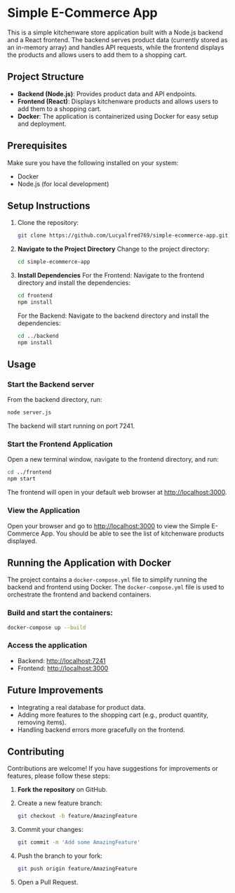 # Simple E-Commerce App

This is a simple kitchenware store application built with a Node.js backend and a React frontend. The backend serves product data (currently stored as an in-memory array) and handles API requests, while the frontend displays the products and allows users to add them to a shopping cart.

## Project Structure

- **Backend (Node.js)**: Provides product data and API endpoints.
- **Frontend (React)**: Displays kitchenware products and allows users to add them to a shopping cart.
- **Docker**: The application is containerized using Docker for easy setup and deployment.

## Prerequisites

Make sure you have the following installed on your system:

- Docker
- Node.js (for local development)

## Setup Instructions

1. Clone the repository:

   ```bash
   git clone https://github.com/Lucyalfred769/simple-ecommerce-app.git

2. **Navigate to the Project Directory**
   Change to the project directory:

   ```bash
   cd simple-ecommerce-app
3. **Install Dependencies**
   For the Frontend:
   Navigate to the frontend directory and install the dependencies:

   ```bash
   cd frontend
   npm install
   ```
   For the Backend:
   Navigate to the backend directory and install the dependencies:

   ```bash
   cd ../backend
   npm install

## Usage
### Start the Backend server
From the backend directory, run:

```bash
node server.js
```

The backend will start running on port 7241.

### Start the Frontend Application

Open a new terminal window, navigate to the frontend directory, and run:

```bash
cd ../frontend
npm start
```

The frontend will open in your default web browser at [http://localhost:3000](http://localhost:3000).

### View the Application

Open your browser and go to [http://localhost:3000](http://localhost:3000) to view the Simple E-Commerce App. You should be able to see the list of kitchenware products displayed.

## Running the Application with Docker

The project contains a `docker-compose.yml` file to simplify running the backend and frontend using Docker. The `docker-compose.yml` file is used to orchestrate the frontend and backend containers.

### Build and start the containers:

```bash
docker-compose up --build
```

### Access the application
- Backend: [http://localhost:7241](http://localhost:7241)
- Frontend: [http://localhost:3000](http://localhost:3000)

## Future Improvements
- Integrating a real database for product data.
- Adding more features to the shopping cart (e.g., product quantity, removing items).
- Handling backend errors more gracefully on the frontend.

## Contributing

Contributions are welcome! If you have suggestions for improvements or features, please follow these steps:

1. **Fork the repository** on GitHub.

2. Create a new feature branch:

   ```bash
   git checkout -b feature/AmazingFeature
   ```

3. Commit your changes:

   ```bash
   git commit -m 'Add some AmazingFeature'
   ```

4. Push the branch to your fork:

   ```bash
   git push origin feature/AmazingFeature
   ```

5. Open a Pull Request.
